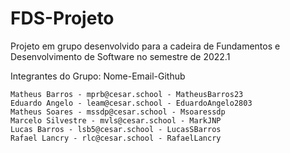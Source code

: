 # FDS-Projeto
 Projeto em grupo desenvolvido para a cadeira de Fundamentos e Desenvolvimento de Software no semestre de 2022.1

 Integrantes do Grupo:
    Nome-Email-Github
    
    Matheus Barros - mprb@cesar.school - MatheusBarros23
    Eduardo Angelo - leam@cesar.school - EduardoAngelo2803
    Matheus Soares - mssdp@cesar.school - Msoaressdp
    Marcelo Silvestre - mvls@cesar.school - MarkJNP
    Lucas Barros - lsb5@cesar.school - LucasSBarros
    Rafael Lancry - rlc@cesar.school - RafaelLancry
